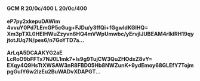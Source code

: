 #### GCM R 20/0c/400 L 20/0c/400
**eP7py2xkepuDAWim**<br/>**4vvuY0Pd7LEmGP5cGug+FJDu/y3ffQi+fGgwldKGlHQ=**<br/>**Xm3pTXL0HEIHWuZzyvn6HQ4mVWpUmwbc/yErvjlJUBEAM4rIklRH19qyjtotJUq7N/pes6/n7GoYTD7a...**<br/><br/>
**ArLqA5DCAAKYG2aE**<br/>**LcRoO9bFFTx7NJ0L1mk7+ls9g9TujCW3QuZHOdxZ8vY=**<br/>**EXqy4Q9HsTtXWSAW3nR8FBD05Hb8NWZunK+9ydEmoy68GLEfY7TojmpgGuIY6w2lzEu2BuWADvXDAPGT...**